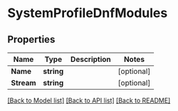 # SystemProfileDnfModules

## Properties

Name | Type | Description | Notes
------------ | ------------- | ------------- | -------------
**Name** | **string** |  | [optional] 
**Stream** | **string** |  | [optional] 

[[Back to Model list]](../README.md#documentation-for-models) [[Back to API list]](../README.md#documentation-for-api-endpoints) [[Back to README]](../README.md)


